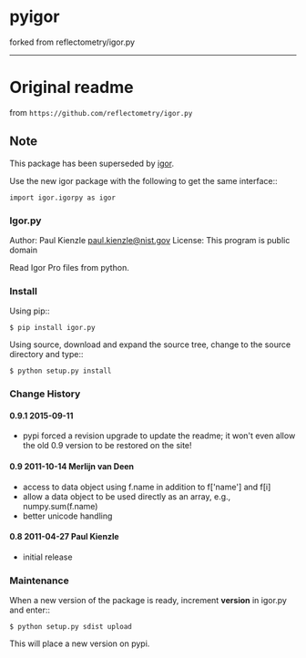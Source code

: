 # pyigor

forked from reflectometry/igor.py

---

# Original readme

from `https://github.com/reflectometry/igor.py`

## Note

This package has been superseded by [igor](http://pypi.python.org/pypi/igor).

Use the new igor package with the following to get the same interface::

    import igor.igorpy as igor

### Igor.py

Author: Paul Kienzle <paul.kienzle@nist.gov>
License: This program is public domain

Read Igor Pro files from python.

### Install

Using pip::

    $ pip install igor.py

Using source, download and expand the source tree, change to the source
directory and type::

    $ python setup.py install

### Change History

#### 0.9.1 2015-09-11

- pypi forced a revision upgrade to update the readme; it won't even allow
  the old 0.9 version to be restored on the site!

#### 0.9 2011-10-14 Merlijn van Deen

- access to data object using f.name in addition to f['name'] and f[i]
- allow a data object to be used directly as an array, e.g., numpy.sum(f.name)
- better unicode handling

#### 0.8 2011-04-27 Paul Kienzle

- initial release

### Maintenance

When a new version of the package is ready, increment **version**
in igor.py and enter::

    $ python setup.py sdist upload

This will place a new version on pypi.
